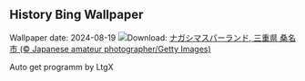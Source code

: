 ## History Bing Wallpaper
Wallpaper date: 2024-08-19
![](https://www.bing.com/th?id=OHR.JapanRollerCoaster_JA-JP5324856123_UHD.jpg&w=1000)Download: [ナガシマスパーランド, 三重県 桑名市 (© Japanese amateur photographer/Getty Images)](https://www.bing.com/th?id=OHR.JapanRollerCoaster_JA-JP5324856123_UHD.jpg)

Auto get programm by LtgX
